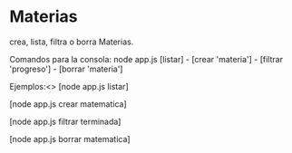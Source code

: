 # Materias
crea, lista, filtra o borra Materias.

Comandos para la consola: node app.js [listar] - [crear 'materia'] - [filtrar 'progreso'] - [borrar 'materia']

Ejemplos:<>
  [node app.js listar]
  
  [node app.js crear matematica]
  
  [node app.js filtrar terminada]
  
  [node app.js borrar matematica]
